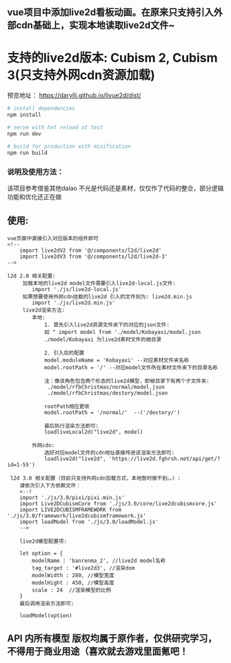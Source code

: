 ## vue项目中添加live2d看板动画。在原来只支持引入外部cdn基础上，实现本地读取live2d文件~
# 支持的live2d版本: Cubism 2, Cubism 3(只支持外网cdn资源加载)

预览地址： https://darylli.github.io/livue2d/dist/

``` bash
# install dependencies
npm install

# serve with hot reload at test
npm run dev

# build for production with minification
npm run build
```


### 说明及使用方法：
该项目参考借鉴其他dalao 不光是代码还是素材，仅仅作了代码的整合，部分逻辑功能和优化还正在做

## 使用:
	vue页面中直接引入对应版本的组件即可
	<!-- 
		import live2dV2 from '@/components/l2d/live2d'
		import live2dV3 from '@/components/l2d/live2d-3'
	-->

	l2d 2.0 相关配置:
		 加载本地的live2d model文件需要引入live2d-local.js文件:
			import './js/live2d-local.js'
		 如果想要使用外网cdn挂载的live2d 引入的文件则为: live2d.min.js
			import './js/live2d.min.js'
		 live2d渲染方法:
			本地:
				1. 首先引入live2d资源文件夹下的对应的json文件: 
				如 " import model from './model/Kobayaxi/model.json 
				./model/Kobayaxi 为live2d素材文件的根目录

				2. 引入后的配置
				model.moduleName = 'Kobayaxi' --对应素材文件夹名称
    			model.rootPath = '/' --对应model文件所在素材文件夹下的目录名称

    			注：像该角色包含两个形态的live2d模型，即根目录下有两个子文件夹:
    			 ./model/rfbChristmas/normal/model.json
    			 ./model/rfbChristmas/destory/model.json

    			rootPath相应更改
    			model.rootPath = '/normal/'  --('/destory/')

    			最后执行渲染方法即可:
    			loadliveLocal2d("live2d", model)

			外网cdn:
				选好对应model文件的cdn地址直接传进该渲染方法即可:
				loadlive2d("live2d", 'https://live2d.fghrsh.net/api/get/?id=1-55')

	 l2d 3.0 相关配置（目前只支持外网cdn加载方式，本地暂时做不到。。）:
		请依次引入下方依赖文件：
		<--! 
		import './js/3.0/pixi/pixi.min.js'
		import Live2DCubismCore from './js/3.0/core/live2dcubismcore.js'
		import LIVE2DCUBISMFRAMEWORK from './js/3.0/framework/live2dcubismframework.js'
		import loadModel from './js/3.0/loadModel.js'
		-->

		live2d模型配置项:

		let option = {
			modelName : 'banrenma_2', //live2d model名称
			tag_target : '#live2d3', //渲染dom
			modelWidth : 280, //模型宽度
			modelHight : 450, //模型高度
			scale : 24  //渲染模型的比例			
		}
		最后调用渲染方法即可:

		loadModel(option)

## API 内所有模型 版权均属于原作者，仅供研究学习，不得用于商业用途（喜欢就去游戏里面氪吧！



